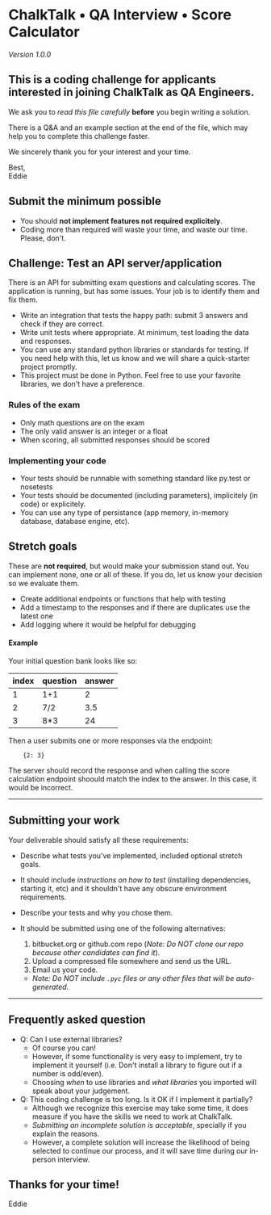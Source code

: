 # ChalkTalk • QA Interview • Score Calculator

_Version 1.0.0_

## This is a coding challenge for applicants interested in joining ChalkTalk as QA Engineers.

We ask you to _read this file carefully_ **before** you begin writing a solution.

There is a Q&A and an example section at the end of the file, which may help you to complete this challenge faster.

We sincerely thank you for your interest and your time.

Best,  
Eddie


## Submit the minimum possible

- You should **not implement features not required explicitely**.
- Coding more than required will waste your time, and waste our time. Please, don't.

## Challenge: Test an API server/application

There is an API for submitting exam questions and calculating scores. The application is running, but has some issues. Your job is to identify them and fix them.

- Write an integration that tests the happy path: submit 3 answers and check if they are correct.
- Write unit tests where appropriate. At minimum, test loading the data and responses.
- You can use any standard python libraries or standards for testing. If you need help with this, let us know and we will share a quick-starter project promptly.
- This project must be done in Python. Feel free to use your favorite libraries, we don't have a preference.

### Rules of the exam

- Only math questions are on the exam
- The only valid answer is an integer or a float 
- When scoring, all submitted responses should be scored

### Implementing your code

- Your tests should be runnable with something standard like py.test or nosetests
- Your tests should be documented (including parameters), implicitely (in code) or explicitely. 
- You can use any type of persistance (app memory, in-memory database, database engine, etc).

## Stretch goals

These are **not required**, but would make your submission stand out. You can implement none, one or all of these. If you do, let us know your decision so we evaluate them.

- Create additional endpoints or functions that help with testing
- Add a timestamp to the responses and if there are duplicates use the latest one
- Add logging where it would be helpful for debugging

#### Example

Your initial question bank looks like so:


| index | question | answer |
|-------|----------|--------|
| 1     | 1+1      | 2      |
| 2     | 7/2      | 3.5    |
| 3     | 8*3      | 24     |


Then a user submits one or more responses via the endpoint:

```
    {2: 3}
```

The server should record the response and when calling the score calculation endpoint shoould match the index to the answer. In this case, it would be incorrect.

---

## Submitting your work

Your deliverable should satisfy all these requirements:

- Describe what tests you've implemented, included optional stretch goals.

- It should include _instructions on how to test_ (installing dependencies, starting it, etc) and it shouldn't have any obscure environment requirements.

- Describe your tests and why you chose them.

- It should be submitted using one of the following alternatives:
  1. bitbucket.org or github.com repo (_Note: Do NOT clone our repo because other candidates can find it_).
  2. Upload a compressed file somewhere and send us the URL.
  3. Email us your code.
  - _Note: Do NOT include `.pyc` files or any other files that will be auto-generated_.

---

## Frequently asked question

- Q: Can I use external libraries?
  - Of course you can!
  - However, if some functionality is very easy to implement, try to implement it yourself (i.e. Don't install a library to figure out if a number is odd/even).
  - Choosing *when* to use libraries and *what libraries* you imported will speak about your judgement.
- Q: This coding challenge is too long. Is it OK if I implement it partially?
  - Although we recognize this exercise may take some time, it does measure if you have the skills we need to work at ChalkTalk.
  - *Submitting an incomplete solution is acceptable*, specially if you explain the reasons.
  - However, a complete solution will increase the likelihood of being selected to continue our process, and it will save time during our in-person interview.

## Thanks for your time!

Eddie
